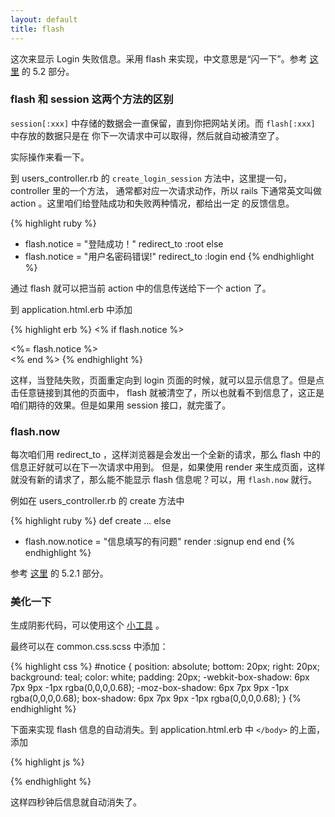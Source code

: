 ```yaml
---
layout: default
title: flash
---
```


这次来显示 Login 失败信息。采用 flash 来实现，中文意思是“闪一下”。参考 [这里](http://guides.rubyonrails.org/action_controller_overview.html) 的 5.2 部分。

<!--  给出真正美观实用的 css 和 js 效果 -->

### flash 和 session 这两个方法的区别

`session[:xxx]` 中存储的数据会一直保留，直到你把网站关闭。而 `flash[:xxx]` 中存放的数据只是在
你下一次请求中可以取得，然后就自动被清空了。

实际操作来看一下。

到 users_controller.rb 的 `create_login_session` 方法中，这里提一句，controller 里的一个方法，
通常都对应一次请求动作，所以 rails 下通常英文叫做 action 。这里咱们给登陆成功和失败两种情况，都给出一定
的反馈信息。

{% highlight ruby %}
+ flash.notice = "登陆成功！"
  redirect_to :root
else
+ flash.notice = "用户名密码错误!"
  redirect_to :login
end
{% endhighlight %}

通过 flash 就可以把当前 action 中的信息传送给下一个 action 了。

到 application.html.erb 中添加

{% highlight erb %}
<% if flash.notice %>
  <div class="notice"><%= flash.notice %></div>
<% end %>
{% endhighlight %}

这样，当登陆失败，页面重定向到 login 页面的时候，就可以显示信息了。但是点击任意链接到其他的页面中，
flash 就被清空了，所以也就看不到信息了，这正是咱们期待的效果。但是如果用 session 接口，就完蛋了。

### flash.now

每次咱们用 redirect_to ，这样浏览器是会发出一个全新的请求，那么 flash 中的信息正好就可以在下一次请求中用到。
但是，如果使用 render 来生成页面，这样就没有新的请求了，那么能不能显示 flash 信息呢？可以，用 `flash.now` 就行。

例如在 users_controller.rb 的 create 方法中

{% highlight ruby %}
def create
...
  else
+   flash.now.notice = "信息填写的有问题"
    render :signup
  end
end
{% endhighlight %}

参考 [这里](http://guides.rubyonrails.org/action_controller_overview.html) 的 5.2.1 部分。


### 美化一下

生成阴影代码，可以使用这个 [小工具](http://www.cssmatic.com/box-shadow) 。

最终可以在 common.css.scss 中添加：

{% highlight css %}
#notice {
  position: absolute;
  bottom: 20px;
  right: 20px;
  background: teal;
  color: white;
  padding: 20px;
  -webkit-box-shadow: 6px 7px 9px -1px rgba(0,0,0,0.68);
  -moz-box-shadow: 6px 7px 9px -1px rgba(0,0,0,0.68);
  box-shadow: 6px 7px 9px -1px rgba(0,0,0,0.68);
}
{% endhighlight %}

下面来实现 flash 信息的自动消失。到 application.html.erb 中 `</body>` 的上面，添加

{% highlight js %}
<script>
  $('.home-banner').anystretch();
+ var hideNotice = function(){
+     $(".notice").fadeOut("slow");
+ }
+ setTimeout(hideNotice, 4000);
</script>
{% endhighlight %}

这样四秒钟后信息就自动消失了。
<!-- 这里 `$('.home-banner').anystretch();` 只是在首页才会用到，可以用 content_for 重构一下 -->
